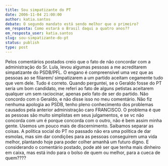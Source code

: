 ```yaml
---
title: Sou simpatizante do PT
date: 2006-11-04 21:00:00
author: katia.santos
debate: O segundo mandato está sendo melhor que o primeiro?
em_resposta: Como estará o Brasil daqui a quatro anos??
em_resposta_user: katia.santos
slug: sou-simpatizante-do-pt
status: publish 
type: post
---
```


Pelos comentários postados creio que o fato de não concordar com a administração do Sr. Lula, levou algumas pessoas a me acreditarem simpatizante do PSDB/PFL. O engano é compreensível uma vez que as pessoas ao se filiarem/ simpatizarem a um partido aceitam cegamente tudo que vem dele. Tudo é correto. Quando perguntei, se o Geraldo fosse do PT seria um bom candidato, me referi ao fato de alguns petistas aceitarem qualquer um sem raciocinar, apenas pelo fato de ser do partido. Não concordo com o Geraldo, e não disse isso no meu comentário. Não fiz nenhuma apologia ao PSDB, tenho pleno conhecimento dos problemas causados pela anterior administração caro FRANCISCO. O problema é que as pessoas são muito simplistas em seus julgamentos, e se vc não concorda com um é porque concorda com o outro, não é bem assim minha gente. Usemos um pouco mais de discernimento. Saibamos separar as coisas. A política social do PT no passado não era uma política de dar esmolas, mas sim dar condições para as pessoas conseguirem uma vida melhor, plantando hoje para poder colher amanhã um futuro digno. E considerando o comentário postado, pode até ser que tenha mais dinheiro em caixa, mas está indo para o bolso de quem ou melhor, para a cueca de quem????
